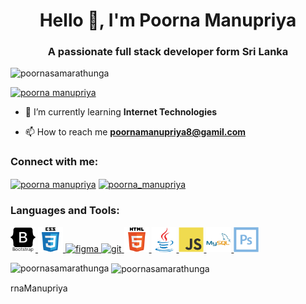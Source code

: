 <h1 align="center">Hello 👋, I'm Poorna Manupriya</h1>
<h3 align="center">A passionate full stack developer form Sri Lanka</h3>

<p align="left"> <img src="https://komarev.com/ghpvc/?username=poornasamarathunga&label=Profile%20views&color=0e75b6&style=flat" alt="poornasamarathunga" /> </p>

<p align="left"> <a href="https://twitter.com/poorna manupriya" target="blank"><img src="https://img.shields.io/twitter/follow/poorna manupriya?logo=twitter&style=for-the-badge" alt="poorna manupriya" /></a> </p>

- 🌱 I’m currently learning **Internet Technologies**

- 📫 How to reach me **poornamanupriya8@gamil.com**

<h3 align="left">Connect with me:</h3>
<p align="left">
<a href="https://twitter.com/poorna manupriya" target="blank"><img align="center" src="https://raw.githubusercontent.com/rahuldkjain/github-profile-readme-generator/master/src/images/icons/Social/twitter.svg" alt="poorna manupriya" height="30" width="40" /></a>
<a href="https://instagram.com/poorna_manupriya" target="blank"><img align="center" src="https://raw.githubusercontent.com/rahuldkjain/github-profile-readme-generator/master/src/images/icons/Social/instagram.svg" alt="poorna_manupriya" height="30" width="40" /></a>
</p>

<h3 align="left">Languages and Tools:</h3>
<p align="left"> <a href="https://getbootstrap.com" target="_blank" rel="noreferrer"> <img src="https://raw.githubusercontent.com/devicons/devicon/master/icons/bootstrap/bootstrap-plain-wordmark.svg" alt="bootstrap" width="40" height="40"/> </a> <a href="https://www.w3schools.com/css/" target="_blank" rel="noreferrer"> <img src="https://raw.githubusercontent.com/devicons/devicon/master/icons/css3/css3-original-wordmark.svg" alt="css3" width="40" height="40"/> </a> <a href="https://www.figma.com/" target="_blank" rel="noreferrer"> <img src="https://www.vectorlogo.zone/logos/figma/figma-icon.svg" alt="figma" width="40" height="40"/> </a> <a href="https://git-scm.com/" target="_blank" rel="noreferrer"> <img src="https://www.vectorlogo.zone/logos/git-scm/git-scm-icon.svg" alt="git" width="40" height="40"/> </a> <a href="https://www.w3.org/html/" target="_blank" rel="noreferrer"> <img src="https://raw.githubusercontent.com/devicons/devicon/master/icons/html5/html5-original-wordmark.svg" alt="html5" width="40" height="40"/> </a> <a href="https://www.java.com" target="_blank" rel="noreferrer"> <img src="https://raw.githubusercontent.com/devicons/devicon/master/icons/java/java-original.svg" alt="java" width="40" height="40"/> </a> <a href="https://developer.mozilla.org/en-US/docs/Web/JavaScript" target="_blank" rel="noreferrer"> <img src="https://raw.githubusercontent.com/devicons/devicon/master/icons/javascript/javascript-original.svg" alt="javascript" width="40" height="40"/> </a> <a href="https://www.mysql.com/" target="_blank" rel="noreferrer"> <img src="https://raw.githubusercontent.com/devicons/devicon/master/icons/mysql/mysql-original-wordmark.svg" alt="mysql" width="40" height="40"/> </a> <a href="https://www.photoshop.com/en" target="_blank" rel="noreferrer"> <img src="https://raw.githubusercontent.com/devicons/devicon/master/icons/photoshop/photoshop-line.svg" alt="photoshop" width="40" height="40"/> </a> </p>

<p><img align="left" src="https://github-readme-stats.vercel.app/api/top-langs?username=poornasamarathunga&show_icons=true&locale=en&layout=compact" alt="poornasamarathunga" /></p>

<p>&nbsp;<img align="center" src="https://github-readme-stats.vercel.app/api?username=poornasamarathunga&show_icons=true&locale=en" alt="poornasamarathunga" /></p>
rnaManupriya
